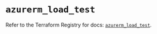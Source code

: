 # `azurerm_load_test`

Refer to the Terraform Registry for docs: [`azurerm_load_test`](https://registry.terraform.io/providers/hashicorp/azurerm/3.100.0/docs/resources/load_test).
